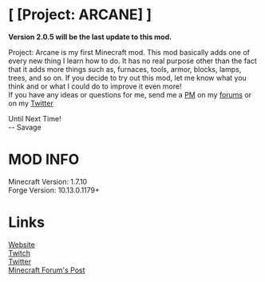 [ [Project: ARCANE] ]
=============

<strong>Version 2.0.5 will be the last update to this mod.</strong>  

Project: Arcane is my first Minecraft mod. This mod basically adds one of every new thing I learn how to do. It has no real purpose other than the fact that it adds more things such as, furnaces, tools, armor, blocks, lamps, trees, and so on.  If you decide to try out this mod, let me know what you think and or what I could do to improve it even more!  
If you have any ideas or questions for me, send me a [PM](https://savageboy74.tv/forums/ucp.php?i=pm&mode=compose&u=48) on my [forums](https://savageboy74.tv/forums/) or on my [Twitter](https://twitter.com/savageboy74)  

Until Next Time!  
-- Savage  

MOD INFO
========
Minecraft Version: 1.7.10  
Forge Version: 10.13.0.1179+  

Links
======
[Website](https://savageboy74.tv/)  
[Twitch](http://www.twitch.tv/savageboy74/)  
[Twitter](https://twitter.com/savageboy74)  
[Minecraft Forum's Post](http://www.minecraftforum.net/forums/mapping-and-modding/minecraft-mods/1295020-1-7-2-forge-project-arcane-adding-armor-tools)
